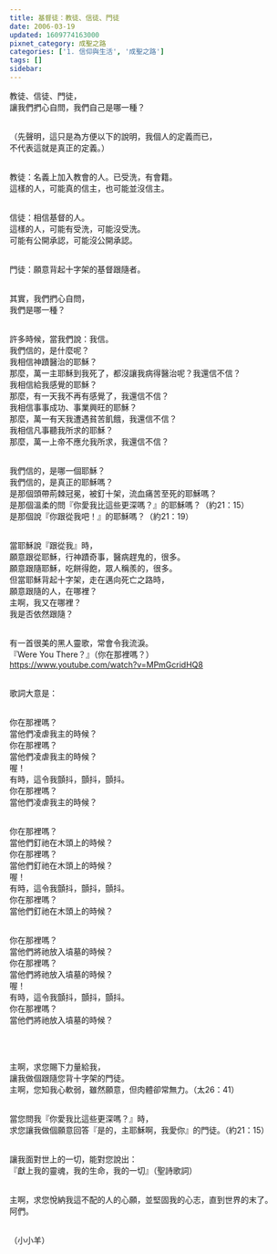```yaml
---
title: 基督徒：教徒、信徒、門徒
date: 2006-03-19
updated: 1609774163000
pixnet_category: 成聖之路
categories: ['1. 信仰與生活', '成聖之路']
tags: []
sidebar: 
---
```


<p>教徒、信徒、門徒，<br/>
讓我們捫心自問，我們自己是哪一種？ </p>
<p><br/>
（先聲明，這只是為方便以下的說明，我個人的定義而已，<br/>
不代表這就是真正的定義。）</p>
<p><br/>
教徒：名義上加入教會的人。已受洗，有會籍。<br/>
這樣的人，可能真的信主，也可能並沒信主。</p>
<p><br/>
信徒：相信基督的人。<br/>
這樣的人，可能有受洗，可能沒受洗。<br/>
可能有公開承認，可能沒公開承認。</p>
<p><br/>
門徒：願意背起十字架的基督跟隨者。</p>
<p><br/>
其實，我們捫心自問，<br/>
我們是哪一種？</p>
<p><br/>
許多時候，當我們說：我信。<br/>
我們信的，是什麼呢？<br/>
我相信神蹟醫治的耶穌？<br/>
那麼，萬一主耶穌到我死了，都沒讓我病得醫治呢？我還信不信？<br/>
我相信給我感覺的耶穌？<br/>
那麼，有一天我不再有感覺了，我還信不信？<br/>
我相信事事成功、事業興旺的耶穌？<br/>
那麼，萬一有天我遭遇貧苦飢餓，我還信不信？<br/>
我相信凡事聽我所求的耶穌？<br/>
那麼，萬一上帝不應允我所求，我還信不信？</p>
<p><br/>
我們信的，是哪一個耶穌？<br/>
我們信的，是真正的耶穌嗎？<br/>
是那個頭帶荊棘冠冕，被釘十架，流血痛苦至死的耶穌嗎？<br/>
是那個溫柔的問『你愛我比這些更深嗎？』的耶穌嗎？（約21：15）<br/>
是那個說『你跟從我吧！』的耶穌嗎？（約21：19）</p>
<p><br/>
當耶穌說『跟從我』時，<br/>
願意跟從耶穌，行神蹟奇事，醫病趕鬼的，很多。<br/>
願意跟隨耶穌，吃餅得飽，眾人稱羨的，很多。<br/>
但當耶穌背起十字架，走在邁向死亡之路時，<br/>
願意跟隨的人，在哪裡？<br/>
主啊，我又在哪裡？<br/>
我是否依然跟隨？</p>
<p><br/>
有一首很美的黑人靈歌，常會令我流淚。<br/>
『Were You There？』（你在那裡嗎？）<br/>
<a href="https://www.youtube.com/watch?v=MPmGcridHQ8" target="_blank">https://www.youtube.com/watch?v=MPmGcridHQ8</a></p>
<p><br/>
歌詞大意是：</p>
<p><br/>
你在那裡嗎？<br/>
當他們凌虐我主的時候？<br/>
你在那裡嗎？<br/>
當他們凌虐我主的時候？<br/>
喔！<br/>
有時，這令我顫抖，顫抖，顫抖。<br/>
你在那裡嗎？<br/>
當他們凌虐我主的時候？</p>
<p><br/>
你在那裡嗎？<br/>
當他們釘祂在木頭上的時候？<br/>
你在那裡嗎？<br/>
當他們釘祂在木頭上的時候？<br/>
喔！<br/>
有時，這令我顫抖，顫抖，顫抖。<br/>
你在那裡嗎？<br/>
當他們釘祂在木頭上的時候？</p>
<p><br/>
你在那裡嗎？<br/>
當他們將祂放入墳墓的時候？<br/>
你在那裡嗎？<br/>
當他們將祂放入墳墓的時候？<br/>
喔！<br/>
有時，這令我顫抖，顫抖，顫抖。<br/>
你在那裡嗎？<br/>
當他們將祂放入墳墓的時候？</p>
<p> </p>
<p><br/>
主啊，求您賜下力量給我，<br/>
讓我做個跟隨您背十字架的門徒。<br/>
主啊，您知我心軟弱，雖然願意，但肉體卻常無力。（太26：41）</p>
<p><br/>
當您問我『你愛我比這些更深嗎？』時，<br/>
求您讓我做個願意回答『是的，主耶穌啊，我愛你』的門徒。（約21：15）</p>
<p><br/>
讓我面對世上的一切，能對您說出：<br/>
『獻上我的靈魂，我的生命，我的一切』（聖詩歌詞）</p>
<p><br/>
主啊，求您悅納我這不配的人的心願，並堅固我的心志，直到世界的末了。<br/>
阿們。</p>
<p><br/>
（小小羊）</p>
